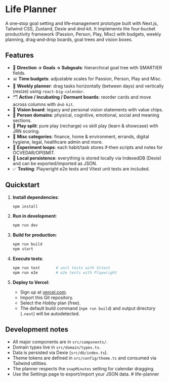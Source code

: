 # Life Planner

A one‑stop goal setting and life‑management prototype built with Next.js, Tailwind CSS, Zustand, Dexie and dnd‑kit.  It implements the four‑bucket productivity framework (Passion, Person, Play, Misc) with budgets, weekly planning, drag‑and‑drop boards, goal trees and vision boxes.

## Features

- 🧭 **Direction → Goals → Subgoals**: hierarchical goal tree with SMARTIER fields.
- 📊 **Time budgets**: adjustable scales for Passion, Person, Play and Misc.
- 📆 **Weekly planner**: drag tasks horizontally (between days) and vertically (resize) using `react‑big‑calendar`.
- 🗂️ **Active / Incubating / Dormant boards**: reorder cards and move across columns with `dnd‑kit`.
- 🎯 **Vision board**: legacy and personal vision statements with value chips.
- 🧠 **Person domains**: physical, cognitive, emotional, social and meaning sections.
- 🎸 **Play split**: pure play (recharge) vs skill play (learn & showcase) with JRN scoring.
- 🔧 **Misc categories**: finance, home & environment, errands, digital hygiene, legal, healthcare admin and more.
- 🧪 **Experiment loops**: each habit/task stores if‑then scripts and notes for OCVEDAR/OPISMIT.
- 💾 **Local persistence**: everything is stored locally via IndexedDB (Dexie) and can be exported/imported as JSON.
- ✅ **Testing**: Playwright e2e tests and Vitest unit tests are included.

## Quickstart

1. **Install dependencies**:

    ```bash
    npm install
    ```

2. **Run in development**:

    ```bash
    npm run dev
    ```

3. **Build for production**:

    ```bash
    npm run build
    npm start
    ```

4. **Execute tests**:

    ```bash
    npm run test       # unit tests with Vitest
    npm run e2e        # e2e tests with Playwright
    ```

5. **Deploy to Vercel**:

    - Sign up at [vercel.com](https://vercel.com/).
    - Import this Git repository.
    - Select the *Hobby* plan (free).
    - The default build command (`npm run build`) and output directory (`.next`) will be autodetected.

## Development notes

- All major components are in `src/components/`.
- Domain types live in `src/domain/types.ts`.
- Data is persisted via Dexie (`src/db/index.ts`).
- Theme tokens are defined in `src/config/theme.ts` and consumed via Tailwind utilities.
- The planner respects the `snapMinutes` setting for calendar dragging.
- Use the Settings page to export/import your JSON data.
#   l i f e - p l a n n e r  
 